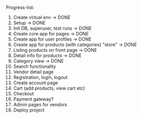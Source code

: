 Progress-list:
1. Create virtual env -> DONE
2. Setup -> DONE
3. Init DB, superuser, test runs -> DONE
4. Create core app for pages -> DONE
5. Create app for user profiles -> DONE
6. Create app for products (with categories) "store" -> DONE
7. Listing products on front page -> DONE
8. Detail info for products -> DONE
9. Category view -> DONE
10. Search functionality
11. Vendor detail page
12. Registration, login, logout
13. Create account page
14. Cart (add products, view cart etc)
15. Checkout
16. Payment gateway?
17. Admin pages for vendors
18. Deploy project
